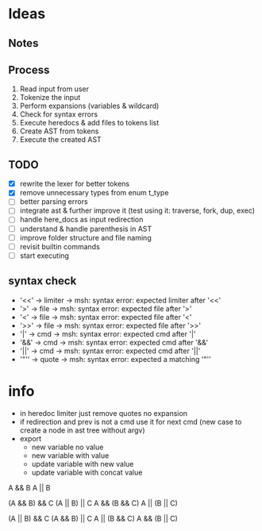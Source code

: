 # Ideas

## Notes

## Process

1. Read input from user
2. Tokenize the input
3. Perform expansions (variables & wildcard)
4. Check for syntax errors
5. Execute heredocs & add files to tokens list
6. Create AST from tokens
7. Execute the created AST

## TODO

- [x] rewrite the lexer for better tokens
- [x] remove unnecessary types from enum t_type
- [ ] better parsing errors
- [ ] integrate ast & further improve it (test using it: traverse, fork, dup, exec)
- [ ] handle here_docs as input redirection
- [ ] understand & handle parenthesis in AST
- [ ] improve folder structure and file naming
- [ ] revisit builtin commands
- [ ] start executing

## syntax check

- '<<'	->	limiter	-> msh: syntax error: expected limiter after '<<'
- '>'	->	file	-> msh: syntax error: expected file after '>'
- '<'	->	file	-> msh: syntax error: expected file after '<'
- '>>'	->	file	-> msh: syntax error: expected file after '>>'
- '|'	->	cmd		-> msh: syntax error: expected cmd after '|'
- '&&'	->	cmd		-> msh: syntax error: expected cmd after '&&'
- '||'	->	cmd		-> msh: syntax error: expected cmd after '||'
- '"''	->	quote	-> msh: syntax error: expected a matching '"''

# info

- in heredoc limiter just remove quotes no expansion
- if redirection and prev is not a cmd use it for next cmd (new case to create a node in ast tree without argv)
- export
  - new variable no value
  - new variable with value
  - update variable with new value
  - update variable with concat value

A	&&	B
A	||	B

(A	&&	B)	&&	C
(A	||	B)	||	C
A	&&	(B	&&	C)
A	||	(B	||	C)

(A	||	B)	&&	C
(A	&&	B)	||	C
A	||	(B	&&	C)
A	&&	(B	||	C)
